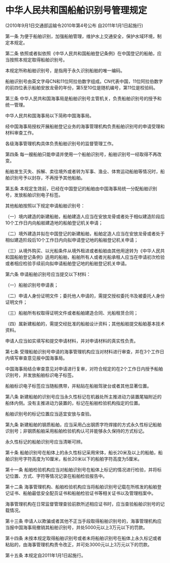 # 中华人民共和国船舶识别号管理规定

(2010年9月1日交通部运输令2010年第4号公布 自2011年1月1日起施行)



第一条 为便于船舶识别，加强船舶管理，维护水上交通安全，保护水域环境，制定本规定。

第二条 依照或者拟依照《中华人民共和国船舶登记条例》在中国登记的船舶，应当按照本规定取得船舶识别号。

本规定所称船舶识别号，是指用于永久识别船舶的唯一编码。

船舶识别号由英文字母CN和11位阿拉伯数字组成。CN代表中国，11位阿拉伯数字的前四位表示船舶安放龙骨的年份，第5至10位是随机编号，第11位是校验码。

第三条 中华人民共和国海事局是船舶识别号主管机关，负责船舶识别号的授予和统一管理。

中华人民共和国海事局以下简称中国海事局。

经中国海事局授权开展船舶登记业务的海事管理机构负责船舶识别号的申请受理和材料审查工作。

各级海事管理机构具体负责船舶识别号的监督管理工作。

第四条 每一艘船舶只能申请并使用一个船舶识别号，船舶识别号一经取得不再改变。

船舶发生灭失、拆解、卖往境外或者转为军事、渔业、体育运动船舶等情况时，船舶识别号予以封存，不再授予其他船舶。

第五条 本规定生效前，已经在中国登记的船舶由中国海事局统一分配船舶识别号，发放船舶识别电子标签。

其他船舶按照以下规定申请船舶识别号：

（一）境内建造的新建船舶，船舶建造人应当在安放龙骨或者处于相似建造阶段后10个工作日内向船舶建造地的船舶登记机关申请；

（二）境外建造并拟在中国登记的新建船舶，船舶定造人应当在安放龙骨或者处于相似建造阶段后10个工作日内向拟申请登记地的船舶登记机关申请；

（三）从境外购买、以光船条件从境外租进或者船舶由其他用途转为《中华人民共和国船舶登记条例》适用的船舶，船舶所有人或者光船承租人应当在申请初次检验或者相应检验手续前向拟申请船舶登记地的船舶登记机关申请。

第六条 申请船舶识别号应当提交以下材料：

（一）船舶识别号申请表；

（二）申请人身份证明文件；委托他人申请的，需提交授权委托书及被委托人身份证明文件；

（三）船舶所有权取得证明文件或者船舶建造合同、光船租赁合同；

（四）属新建船舶的，需提交经批准的船舶设计资料；其他船舶提交船舶基本技术资料。

申请人应当如实填写和提交申请材料，并对申请材料的真实性负责。

第七条 受理船舶识别号申请的海事管理机构应当对材料进行审查，并在3个工作日内填写审查意见报中国海事局。

中国海事局结合审查意见对申请进行复审，对符合规定的在2个工作日内授予船舶识别号，并发放船舶标识电子标签。

船舶标识电子标签应当随船携带，并粘贴在船舶驾驶台或者其他显著位置。

第八条 新建船舶的识别号应当永久性标记在机器处所主推进动力装置尾轴附近的船体内侧。没有主推进动力装置的，标记在船舶检验机构指定的位置。

船舶识别号的标记位置应当适宜安放与查验。

第九条 新建船舶的钢质船舶，应当采用凸出钢质字符焊接的方式永久性标记船舶识别号；非钢质船舶采用船舶检验机构认可并能够永久保持的方式标记。

永久性标记的船舶识别号应当清晰可辨。

第十条 船舶识别号在船体上的永久性标记采用宋体，船长20米及以上的船舶，船舶识别号字符高度为10厘米，船长20米以下的船舶字符高度为5厘米。

第十一条 船舶检验机构应当对船舶识别号在船体上标记的情况进行检验，并将标记位置、方式、字符等情况记录在船舶检验报告中。

第十二条 海事管理机构、船舶检验机构应当将船舶识别号记载在所核发的船舶登记证书、船舶最低安全配员证书和船舶检验证书等相关证书以及管理档案中。

海事管理机构在日常监督管理查验前款所述相应证书时，应当查验船舶识别号的记载情况。

第十三条 申请人以欺骗或者其他不正当手段取得船舶识别号的，海事管理机构应当报中国海事局撤销其船舶识别号，并处5000元以上3万元以下的罚款。

第十四条 未按本规定取得船舶识别号或者未将船舶识别号在船体上永久标记或者粘贴的，由海事管理机构责令改正，并可处3000元以上3万元以下的罚款。

第十五条 本规定自2011年1月1日起施行。